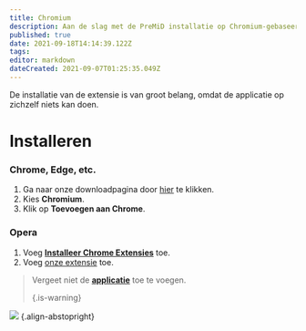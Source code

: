 ```yaml
---
title: Chromium
description: Aan de slag met de PreMiD installatie op Chromium-gebaseerde browsers
published: true
date: 2021-09-18T14:14:39.122Z
tags:
editor: markdown
dateCreated: 2021-09-07T01:25:35.049Z
---
```


De installatie van de extensie is van groot belang, omdat de applicatie op zichzelf niets kan doen.

# Installeren
### Chrome, Edge, etc.
1. Ga naar onze downloadpagina door [hier](https://premid.app/downloads) te klikken.
2. Kies **Chromium**.
3. Klik op **Toevoegen aan Chrome**.

### Opera
1. Voeg **[Installeer Chrome Extensies](https://addons.opera.com/en/extensions/details/install-chrome-extensions/)** toe.
2. Voeg [onze extensie](https://premid.app/downloads) toe.

> Vergeet niet de [**applicatie**](/install) toe te voegen. 
> 
> {.is-warning}

![](https://img.icons8.com/color/2x/chrome.png) {.align-abstopright}